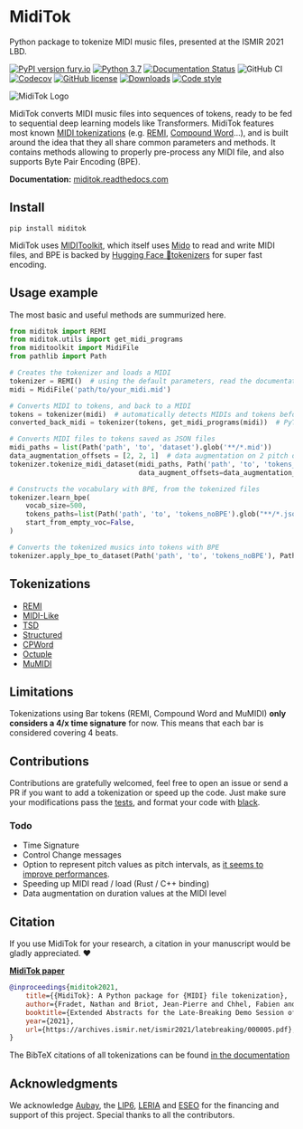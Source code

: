 # MidiTok

Python package to tokenize MIDI music files, presented at the ISMIR 2021 LBD.

[![PyPI version fury.io](https://badge.fury.io/py/miditok.svg)](https://pypi.python.org/pypi/miditok/)
[![Python 3.7](https://img.shields.io/badge/python-3.7+-blue.svg)](https://www.python.org/downloads/release/)
[![Documentation Status](https://readthedocs.org/projects/miditok/badge/?version=latest)](https://miditok.readthedocs.io/en/latest/?badge=latest)
![GitHub CI](https://github.com/Natooz/MidiTok/actions/workflows/pytest.yml/badge.svg)
[![Codecov](https://img.shields.io/codecov/c/github/Natooz/MidiTok)](https://codecov.io/gh/Natooz/MidiTok)
[![GitHub license](https://img.shields.io/github/license/Natooz/MidiTok.svg)](https://github.com/Natooz/MidiTok/blob/main/LICENSE)
[![Downloads](https://pepy.tech/badge/MidiTok)](https://pepy.tech/project/MidiTok)
[![Code style](https://img.shields.io/badge/code%20style-black-000000.svg)](https://github.com/psf/black)

![MidiTok Logo](https://github.com/Natooz/MidiTok/blob/assets/assets/logo.png?raw=true "")


MidiTok converts MIDI music files into sequences of tokens, ready to be fed to sequential deep learning models like Transformers.
MidiTok features most known [MIDI tokenizations](https://miditok.readthedocs.io/en/latest/tokenizations.html) (e.g. [REMI](https://arxiv.org/abs/2002.00212), [Compound Word](https://arxiv.org/abs/2101.02402)...), and is built around the idea that they all share common parameters and methods. It contains methods allowing to properly pre-process any MIDI file, and also supports Byte Pair Encoding (BPE).

**Documentation:** [miditok.readthedocs.com](https://miditok.readthedocs.io/en/latest/index.html)

## Install

```shell
pip install miditok
```
MidiTok uses [MIDIToolkit](https://github.com/YatingMusic/miditoolkit), which itself uses [Mido](https://github.com/mido/mido) to read and write MIDI files, and BPE is backed by [Hugging Face 🤗tokenizers](https://github.com/huggingface/tokenizers) for super fast encoding.

## Usage example

The most basic and useful methods are summurized here.

```python
from miditok import REMI
from miditok.utils import get_midi_programs
from miditoolkit import MidiFile
from pathlib import Path

# Creates the tokenizer and loads a MIDI
tokenizer = REMI()  # using the default parameters, read the documentation to customize your tokenizer
midi = MidiFile('path/to/your_midi.mid')

# Converts MIDI to tokens, and back to a MIDI
tokens = tokenizer(midi)  # automatically detects MIDIs and tokens before converting
converted_back_midi = tokenizer(tokens, get_midi_programs(midi))  # PyTorch / Tensorflow / Numpy tensors supported

# Converts MIDI files to tokens saved as JSON files
midi_paths = list(Path('path', 'to', 'dataset').glob('**/*.mid'))
data_augmentation_offsets = [2, 2, 1]  # data augmentation on 2 pitch octaves, 2 velocity and 1 duration values
tokenizer.tokenize_midi_dataset(midi_paths, Path('path', 'to', 'tokens_noBPE'),
                                data_augment_offsets=data_augmentation_offsets)

# Constructs the vocabulary with BPE, from the tokenized files
tokenizer.learn_bpe(
    vocab_size=500,
    tokens_paths=list(Path('path', 'to', 'tokens_noBPE').glob("**/*.json")),
    start_from_empty_voc=False,
)

# Converts the tokenized musics into tokens with BPE
tokenizer.apply_bpe_to_dataset(Path('path', 'to', 'tokens_noBPE'), Path('path', 'to', 'tokens_BPE'))
```

## Tokenizations

* [REMI](https://arxiv.org/abs/2002.00212)
* [MIDI-Like](https://link.springer.com/article/10.1007/s00521-018-3758-9)
* [TSD](https://arxiv.org/abs/2301.11975)
* [Structured](https://arxiv.org/abs/2107.05944)
* [CPWord](https://ojs.aaai.org/index.php/AAAI/article/view/16091)
* [Octuple](https://aclanthology.org/2021.findings-acl.70)
* [MuMIDI]()

## Limitations

Tokenizations using Bar tokens (REMI, Compound Word and MuMIDI) **only considers a 4/x time signature** for now. This means that each bar is considered covering 4 beats.

## Contributions

Contributions are gratefully welcomed, feel free to open an issue or send a PR if you want to add a tokenization or speed up the code. Just make sure your modifications pass the [tests](tests), and format your code with [black](https://github.com/psf/black).

### Todo

* Time Signature
* Control Change messages
* Option to represent pitch values as pitch intervals, as [it seems to improve performances](https://ismir2022program.ismir.net/lbd_369.html).
* Speeding up MIDI read / load (Rust / C++ binding)
* Data augmentation on duration values at the MIDI level

## Citation

If you use MidiTok for your research, a citation in your manuscript would be gladly appreciated. ❤️

[**MidiTok paper**](https://archives.ismir.net/ismir2021/latebreaking/000005.pdf)
```bibtex
@inproceedings{miditok2021,
    title={{MidiTok}: A Python package for {MIDI} file tokenization},
    author={Fradet, Nathan and Briot, Jean-Pierre and Chhel, Fabien and El Fallah Seghrouchni, Amal and Gutowski, Nicolas},
    booktitle={Extended Abstracts for the Late-Breaking Demo Session of the 22nd International Society for Music Information Retrieval Conference},
    year={2021},
    url={https://archives.ismir.net/ismir2021/latebreaking/000005.pdf},
}
```

The BibTeX citations of all tokenizations can be found [in the documentation](https://miditok.readthedocs.io/en/latest/citations.html)


## Acknowledgments

We acknowledge [Aubay](https://blog.aubay.com/index.php/language/en/home/?lang=en), the [LIP6](https://www.lip6.fr/?LANG=en), [LERIA](http://blog.univ-angers.fr/leria/n) and [ESEO](https://eseo.fr/en) for the financing and support of this project.
Special thanks to all the contributors.
